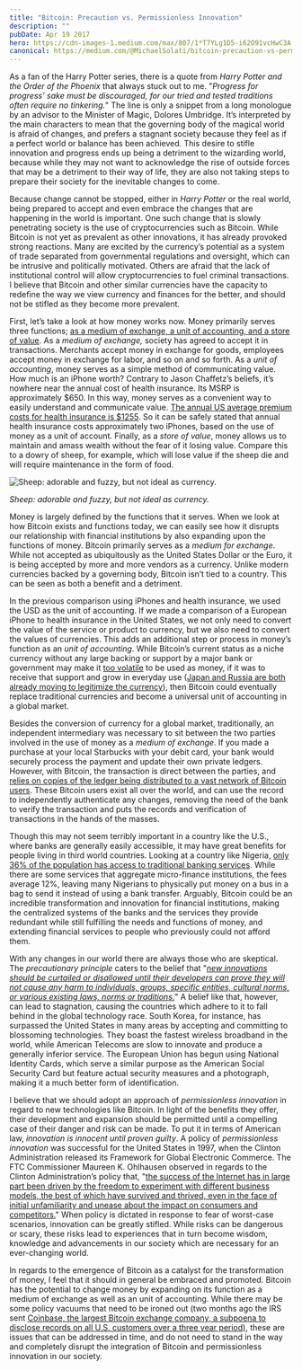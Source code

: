 ```yaml
---
title: "Bitcoin: Precaution vs. Permissionless Innovation"
description: ""
pubDate: Apr 19 2017
hero: https://cdn-images-1.medium.com/max/807/1*T7YLg1D5-i62O91vcHwC3A.jpeg
canonical: https://medium.com/@MichaelSolati/bitcoin-precaution-vs-permissionless-innovation-6ed803e9ba7f
---
```


As a fan of the Harry Potter series, there is a quote from _Harry Potter and the Order of the Phoenix_ that always stuck out to me. "_Progress for progress’ sake must be discouraged, for our tried and tested traditions often require no tinkering._" The line is only a snippet from a long monologue by an advisor to the Minister of Magic, Dolores Umbridge. It’s interpreted by the main characters to mean that the governing body of the magical world is afraid of changes, and prefers a stagnant society because they feel as if a perfect world or balance has been achieved. This desire to stifle innovation and progress ends up being a detriment to the wizarding world, because while they may not want to acknowledge the rise of outside forces that may be a detriment to their way of life, they are also not taking steps to prepare their society for the inevitable changes to come.

Because change cannot be stopped, either in _Harry Potter_ or the real world, being prepared to accept and even embrace the changes that are happening in the world is important. One such change that is slowly penetrating society is the use of cryptocurrencies such as Bitcoin. While Bitcoin is not yet as prevalent as other innovations, it has already provoked strong reactions. Many are excited by the currency’s potential as a system of trade separated from governmental regulations and oversight, which can be intrusive and politically motivated. Others are afraid that the lack of institutional control will allow cryptocurrencies to fuel criminal transactions. I believe that Bitcoin and other similar currencies have the capacity to redefine the way we view currency and finances for the better, and should not be stifled as they become more prevalent.

First, let’s take a look at how money works now. Money primarily serves three functions; [as a medium of exchange, a unit of accounting, and a store of value](http://www.shmoop.com/money-banking/economic-definition.html). As a _medium of exchange,_ society has agreed to accept it in transactions. Merchants accept money in exchange for goods, employees accept money in exchange for labor, and so on and so forth. As a _unit of accounting_, money serves as a simple method of communicating value. How much is an iPhone worth? Contrary to Jason Chaffetz’s beliefs, it’s nowhere near the annual cost of health insurance. Its MSRP is approximately $650. In this way, money serves as a convenient way to easily understand and communicate value. [The annual US average premium costs for health insurance is $1255](http://www.ncsl.org/research/health/health-insurance-premiums.aspx). So it can be safely stated that annual health insurance costs approximately two iPhones, based on the use of money as a unit of account. Finally, as a _store of value_, money allows us to maintain and amass wealth without the fear of it losing value. Compare this to a dowry of sheep, for example, which will lose value if the sheep die and will require maintenance in the form of food.

![Sheep: adorable and fuzzy, but not ideal as currency.](https://cdn-images-1.medium.com/max/600/1*XSsejhl6tKSqvJmqRvXqKw.jpeg)<figcaption><em>Sheep: adorable and fuzzy, but not ideal as currency.</em></figcaption>

Money is largely defined by the functions that it serves. When we look at how Bitcoin exists and functions today, we can easily see how it disrupts our relationship with financial institutions by also expanding upon the functions of money. Bitcoin primarily serves as a _medium for exchange_. While not accepted as ubiquitously as the United States Dollar or the Euro, it is being accepted by more and more vendors as a currency. Unlike modern currencies backed by a governing body, Bitcoin isn’t tied to a country. This can be seen as both a benefit and a detriment.

In the previous comparison using iPhones and health insurance, we used the USD as the unit of accounting. If we made a comparison of a European iPhone to health insurance in the United States, we not only need to convert the value of the service or product to currency, but we also need to convert the values of currencies. This adds an additional step or process in money’s function as an _unit of accounting_. While Bitcoin’s current status as a niche currency without any large backing or support by a major bank or government may make it [too volatile](https://99bitcoins.com/price-chart-history/) to be used as money, if it was to receive that support and grow in everyday use ([Japan and Russia are both already moving to legitimize the currency](http://www.cnbc.com/2017/04/12/bitcoin-price-rises-japan-russia-regulation.html)), then Bitcoin could eventually replace traditional currencies and become a universal unit of accounting in a global market.

Besides the conversion of currency for a global market, traditionally, an independent intermediary was necessary to sit between the two parties involved in the use of money as a _medium of exchange_. If you made a purchase at your local Starbucks with your debit card, your bank would securely process the payment and update their own private ledgers. However, with Bitcoin, the transaction is direct between the parties, and [relies on copies of the ledger being distributed to a vast network of Bitcoin users](https://internationalbanker.com/banking/impact-bitcoin-central-banks/). These Bitcoin users exist all over the world, and can use the record to independently authenticate any changes, removing the need of the bank to verify the transaction and puts the records and verification of transactions in the hands of the masses.

Though this may not seem terribly important in a country like the U.S., where banks are generally easily accessible, it may have great benefits for people living in third world countries. Looking at a country like Nigeria, [only 36% of the population has access to traditional banking services](https://www.wired.com/2016/02/why-bitcoin-will-thrive-first-in-the-developing-world/). While there are some services that aggregate micro-finance institutions, the fees average 12%, leaving many Nigerians to physically put money on a bus in a bag to send it instead of using a bank transfer. Arguably, Bitcoin could be an incredible transformation and innovation for financial institutions, making the centralized systems of the banks and the services they provide redundant while still fulfilling the needs and functions of money, and extending financial services to people who previously could not afford them.

With any changes in our world there are always those who are skeptical. The _precautionary principle_ caters to the belief that "[_new innovations should be curtailed or disallowed until their developers can prove they will not cause any harm to individuals, groups, specific entities, cultural norms, or various existing laws, norms or traditions._](https://www.researchgate.net/publication/272156825_The_Connected_World_Examining_the_Internet_of_Things)" A belief like that, however, can lead to stagnation, causing the countries which adhere to it to fall behind in the global technology race. South Korea, for instance, has surpassed the United States in many areas by accepting and committing to blossoming technologies. They boast the fastest wireless broadband in the world, while American Telecoms are slow to innovate and produce a generally inferior service. The European Union has begun using National Identity Cards, which serve a similar purpose as the American Social Security Card but feature actual security measures and a photograph, making it a much better form of identification.

I believe that we should adopt an approach of _permissionless innovation_ in regard to new technologies like Bitcoin. In light of the benefits they offer, their development and expansion should be permitted until a compelling case of their danger and risk can be made. To put it in terms of American law, _innovation is innocent until proven guilty_. A policy of _permissionless innovation_ was successful for the United States in 1997, when the Clinton Administration released its Framework for Global Electronic Commerce. The FTC Commissioner Maureen K. Ohlhausen observed in regards to the Clinton Administration’s policy that, "[the success of the Internet has in large part been driven by the freedom to experiment with different business models, the best of which have survived and thrived, even in the face of initial unfamiliarity and unease about the impact on consumers and competitors.](https://www.ftc.gov/sites/default/files/documents/public_statements/remarks-commissioner-maureen-k.ohlhausen-ftc-internet-things-workshop/131119iotspeech.pdf)" When policy is dictated in response to fear of worst-case scenarios, innovation can be greatly stifled. While risks can be dangerous or scary, these risks lead to experiences that in turn become wisdom, knowledge and advancements in our society which are necessary for an ever-changing world.

In regards to the emergence of Bitcoin as a catalyst for the transformation of money, I feel that it should in general be embraced and promoted. Bitcoin has the potential to change money by expanding on its function as a medium of exchange as well as an unit of accounting. While there may be some policy vacuums that need to be ironed out (two months ago the IRS sent [Coinbase, the largest Bitcoin exchange company, a subpoena to disclose records on all U.S. customers over a three year period)](https://medium.com/@barmstrong/coinbase-and-the-irs-c4e2e386e0cf), these are issues that can be addressed in time, and do not need to stand in the way and completely disrupt the integration of Bitcoin and permissionless innovation in our society.